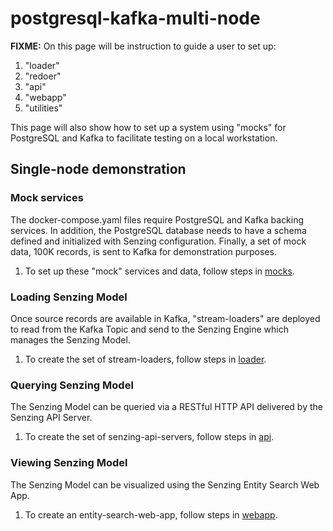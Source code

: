 # postgresql-kafka-multi-node

**FIXME:**
On this page will be instruction to guide a user to set up:

1. "loader"
1. "redoer"
1. "api"
1. "webapp"
1. "utilities"

This page will also show how to set up a system using "mocks" for PostgreSQL and Kafka
to facilitate testing on a local workstation.

## Single-node demonstration

### Mock services

The docker-compose.yaml files require PostgreSQL and Kafka backing services.
In addition, the PostgreSQL database needs to have a schema defined
and initialized with Senzing configuration.
Finally, a set of mock data, 100K records, is sent to Kafka for demonstration purposes.

1. To set up these "mock" services and data, follow steps in [mocks](mocks/).

### Loading Senzing Model

Once source records are available in Kafka,
"stream-loaders" are deployed to
read from the Kafka Topic and send to the Senzing Engine
which manages the Senzing Model.

1. To create the set of stream-loaders, follow steps in [loader](loader/).

### Querying Senzing Model

The Senzing Model can be queried via a RESTful HTTP API
delivered by the Senzing API Server.

1. To create the set of senzing-api-servers, follow steps in [api](api/).

### Viewing Senzing Model

The Senzing Model can be visualized using the Senzing Entity Search Web App.

1. To create an entity-search-web-app, follow steps in [webapp](webapp/).
